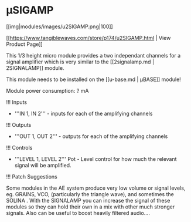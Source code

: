 # µSIGAMP
[[img|modules/images/u2SIGAMP.png|100]]

[[https://www.tangiblewaves.com/store/p174/u2SIGAMP.html  | View Product Page]]

This 1/3 height micro module provides a two independant channels for a signal amplifier which is very similar to the [[2signalamp.md | 2SIGNALAMP]] module.

This module needs to be installed on the [[u-base.md | µBASE]] module!

Module power consumption: ? mA

!!! Inputs

* '''IN 1, IN 2''' - inputs for each of the amplifying channels

!!! Outputs

* '''OUT 1, OUT 2''' -  outputs for each of the amplifying channels

!!! Controls

* '''LEVEL 1, LEVEL 2''' Pot - Level control for how much the relevant signal will be amplified.

!!! Patch Suggestions

Some modules in the AE system produce very low volume or signal levels, eg. GRAINS, VCO, (particularly the triangle wave), and sometimes the SOLINA . With the SIGNALAMP you can increase the signal of these modules so they can hold their own in a mix with other much stronger signals. Also can be useful to boost heavily filtered audio....
